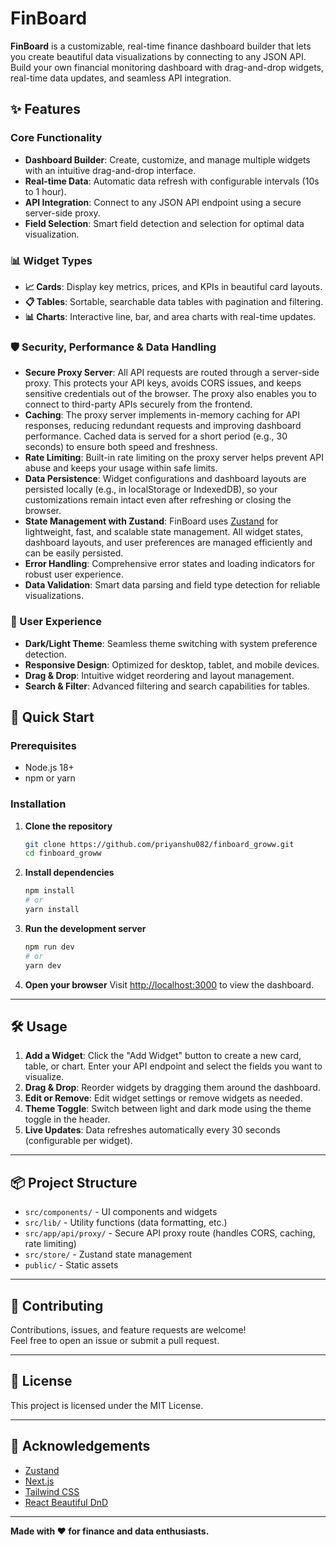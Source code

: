 # FinBoard

**FinBoard** is a customizable, real-time finance dashboard builder that lets you create beautiful data visualizations by connecting to any JSON API. Build your own financial monitoring dashboard with drag-and-drop widgets, real-time data updates, and seamless API integration.



## ✨ Features

### Core Functionality
- **Dashboard Builder**: Create, customize, and manage multiple widgets with an intuitive drag-and-drop interface.
- **Real-time Data**: Automatic data refresh with configurable intervals (10s to 1 hour).
- **API Integration**: Connect to any JSON API endpoint using a secure server-side proxy.
- **Field Selection**: Smart field detection and selection for optimal data visualization.

### 📊 Widget Types
- **📈 Cards**: Display key metrics, prices, and KPIs in beautiful card layouts.
- **📋 Tables**: Sortable, searchable data tables with pagination and filtering.
- **📊 Charts**: Interactive line, bar, and area charts with real-time updates.

### 🛡️ Security, Performance & Data Handling
- **Secure Proxy Server**: All API requests are routed through a server-side proxy. This protects your API keys, avoids CORS issues, and keeps sensitive credentials out of the browser. The proxy also enables you to connect to third-party APIs securely from the frontend.
- **Caching**: The proxy server implements in-memory caching for API responses, reducing redundant requests and improving dashboard performance. Cached data is served for a short period (e.g., 30 seconds) to ensure both speed and freshness.
- **Rate Limiting**: Built-in rate limiting on the proxy server helps prevent API abuse and keeps your usage within safe limits.
- **Data Persistence**: Widget configurations and dashboard layouts are persisted locally (e.g., in localStorage or IndexedDB), so your customizations remain intact even after refreshing or closing the browser.
- **State Management with Zustand**: FinBoard uses [Zustand](https://github.com/pmndrs/zustand) for lightweight, fast, and scalable state management. All widget states, dashboard layouts, and user preferences are managed efficiently and can be easily persisted.
- **Error Handling**: Comprehensive error states and loading indicators for robust user experience.
- **Data Validation**: Smart data parsing and field type detection for reliable visualizations.

### 🎨 User Experience
- **Dark/Light Theme**: Seamless theme switching with system preference detection.
- **Responsive Design**: Optimized for desktop, tablet, and mobile devices.
- **Drag & Drop**: Intuitive widget reordering and layout management.
- **Search & Filter**: Advanced filtering and search capabilities for tables.

## 🚀 Quick Start

### Prerequisites
- Node.js 18+ 
- npm or yarn

### Installation

1. **Clone the repository**
   ```bash
   git clone https://github.com/priyanshu082/finboard_groww.git
   cd finboard_groww
   ```

2. **Install dependencies**
   ```bash
   npm install
   # or
   yarn install
   ```

3. **Run the development server**
   ```bash
   npm run dev
   # or
   yarn dev
   ```

4. **Open your browser**
   Visit [http://localhost:3000](http://localhost:3000) to view the dashboard.

---

## 🛠️ Usage

1. **Add a Widget**: Click the "Add Widget" button to create a new card, table, or chart. Enter your API endpoint and select the fields you want to visualize.
2. **Drag & Drop**: Reorder widgets by dragging them around the dashboard.
3. **Edit or Remove**: Edit widget settings or remove widgets as needed.
4. **Theme Toggle**: Switch between light and dark mode using the theme toggle in the header.
5. **Live Updates**: Data refreshes automatically every 30 seconds (configurable per widget).

---

## 📦 Project Structure

- `src/components/` - UI components and widgets
- `src/lib/` - Utility functions (data formatting, etc.)
- `src/app/api/proxy/` - Secure API proxy route (handles CORS, caching, rate limiting)
- `src/store/` - Zustand state management
- `public/` - Static assets

---

## 🤝 Contributing

Contributions, issues, and feature requests are welcome!  
Feel free to open an issue or submit a pull request.

---

## 📄 License

This project is licensed under the MIT License.

---

## 🙏 Acknowledgements

- [Zustand](https://github.com/pmndrs/zustand)
- [Next.js](https://nextjs.org/)
- [Tailwind CSS](https://tailwindcss.com/)
- [React Beautiful DnD](https://github.com/atlassian/react-beautiful-dnd)

---

**Made with ❤️ for finance and data enthusiasts.**
